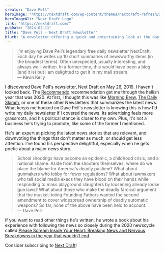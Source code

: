 ```yaml
---
creator: "Dave Pell"
heroImage: "https://nextdraft.com/wp-content/themes/nextdraft-refresh/images/refresh/header-logo.svg"
heroImageAlt: "Next Draft Logo"
link: "https://nextdraft.com/"
pubDate: "2024-02-11"
title: "Dave Pell - Next Draft Newsletter"
blurb: "A newsletter offering a quick and entertaining look at the day’s most fascinating news."
---
```


> I’m enjoying Dave Pell’s legendary free daily newsletter NextDraft. Each day he writes up 10 short summaries of newsworthy items (in the broadest terms). Often unexpected, usually interesting, and always well-written. In a former time, this would have been a blog (and it is) but I am delighted to get it in my mail stream.  
> — Kevin Kelly

I discovered Dave Pell's newsletter, Next Draft on May 26, 2019. I haven't looked back. The [Recommendo](https://www.recomendo.com/) recommendation got me through the hellish year that was 2020. At first, I thought this was like [Morning Brew](https://www.morningbrew.com/daily), [The Daily Skimm](https://www.theskimm.com/daily-skimm), or one of these other Newsletters that summarizes the latest news. What keeps me hooked on Dave Pell's newsletter is knowing this is how I'd write my daily newsletter if I covered the news. Its advertising feels more grassroots, and his political stance is closer to my own. Plus, it's not a business he's trying to promote, like some of the former I mentioned.

He's an expert at picking the latest news stories that are relevant, and downvoting the things that don't matter as much, or should get less attention. I've found his perspective delightful, especially when he gets poetic about a major news story.

> School shootings have become an epidemic, a childhood crisis, and a national shame. Aside from the shooters themselves, where do we place the blame for America's deadly pastime? What about gunmakers who lobby for fewer regulations? What about lawmakers who tell social media execs they have blood on their hands while responding to mass playground slaughters by loosening already loose gun laws? What about those who make the deadly farcical argument that the musket-toting Founding Fathers wanted the second amendment to cover widespread ownership of deadly automatic weapons? So far, none of the above have been held to account.  
> — Dave Pell

If you want to read other things he's written, he wrote a book about his experience with following the news so closely during the 2020 newscycle called [Please Scream Inside Your Heart: Breaking News and Nervous Breakdowns in the year that wouldn’t end](https://nextdraft.com/scream/).

<!-- I was subscribed to so many good Newsletters, but many of them were retiring, like Adam Robert's [Versioning](https://www.sitepoint.com/announcing-versioning-2-0/), [Technically Speaking](http://www.techspeak.email/) by Chiu-Ki and Cate. -->

Consider subscribing to [Next Draft](https://nextdraft.com/)!

